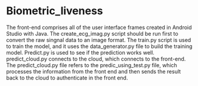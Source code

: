 # Biometric_liveness
The front-end comprises all of the user interface frames created in Android Studio with Java. 
The create_ecg_imag.py script should be run first to convert the raw singnal data to an image format. The train.py script is used to train the model, and it uses the data_generator.py file to build the training model. 
Predict.py is used to see if the prediction works well. 
predict_cloud.py connects to the cloud, which connects to the front-end. The predict_cloud.py file refers to the predic_using_test.py file, which processes the information from the front end and then sends the result back to the cloud to authenticate in the front end.
